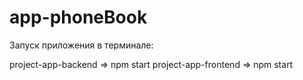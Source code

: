 # app-phoneBook

Запуск приложения в терминале:

project-app-backend   => npm start
project-app-frontend  =>  npm start

